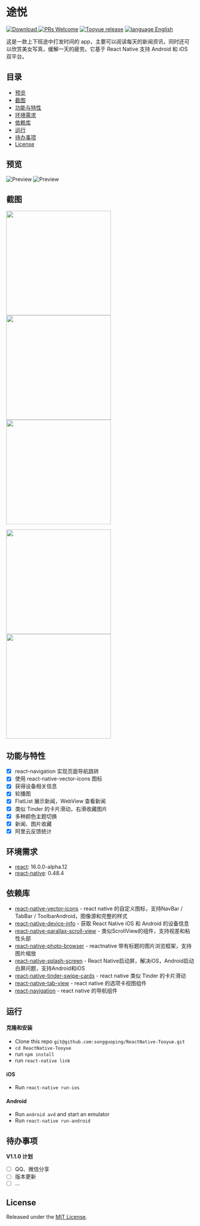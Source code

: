# 途悦
[![Download](https://img.shields.io/badge/Download-v1.0.0-ff69b4.svg) ](https://github.com/songguoping/ReactNative-Tooyue/releases/download/v1.0.0/com.codersong.tooyue_1.0.0.apk)
[![PRs Welcome](https://img.shields.io/badge/PRs-Welcome-brightgreen.svg)](https://github.com/songguoping/ReactNative-Tooyue/pulls)
[![Tooyue release](https://img.shields.io/github/release/songguoping/ReactNative-Tooyue.svg?maxAge=2592000?style=flat-square)](https://github.com/songguoping/ReactNative-Tooyue/releases)
[![language English](https://img.shields.io/badge/language-English-feb252.svg)](https://github.com/songguoping/ReactNative-Tooyue/blob/master/README.md)

这是一款上下班途中打发时间的 app，主要可以阅读每天的新闻资讯，同时还可以欣赏美女写真，缓解一天的疲劳。它基于 React Native 支持 Android 和 iOS 双平台。

## 目录

* [预览](#预览)
* [截图](#截图)
* [功能与特性](#功能与特性)
* [环境需求](#环境需求)
* [依赖库](#依赖库)
* [运行](#运行)
* [待办事项](#待办事项)
* [License](#license)

## 预览

![Preview](http://p0ufe2pi4.bkt.clouddn.com/tooyue/ios_show.gif)
![Preview](http://p0ufe2pi4.bkt.clouddn.com/tooyue/android_show.gif)

## 截图

<img src="resource/screenshots/tab_home.png" width="280">  <img src="resource/screenshots/tab_pic.png" width="280">  <img src="resource/screenshots/tab_me.png" width="280">

<img src="resource/screenshots/webview.png" width="280">  <img src="resource/screenshots/my_favorite.png" width="280">

## 功能与特性

- [x] react-navigation 实现页面导航跳转
- [x] 使用 react-native-vector-icons 图标
- [x] 获得设备相关信息
- [x] 轮播图
- [x] FlatList 展示新闻，WebView 查看新闻
- [x] 类似 Tinder 的卡片滑动，右滑收藏图片
- [x] 多种颜色主题切换
- [x] 新闻、图片收藏
- [x] 阿里云反馈统计

## 环境需求

* [react](https://github.com/facebook/react): 16.0.0-alpha.12
* [react-native](https://github.com/facebook/react-native): 0.48.4

## 依赖库

* [react-native-vector-icons](https://github.com/oblador/react-native-vector-icons) - react native 的自定义图标，支持NavBar / TabBar / ToolbarAndroid，图像源和完整的样式
* [react-native-device-info](https://github.com/rebeccahughes/react-native-device-info) - 获取 React Native iOS 和 Android 的设备信息
* [react-native-parallax-scroll-view](https://github.com/i6mi6/react-native-parallax-scroll-view) - 类似ScrollView的组件，支持视差和粘性头部
* [react-native-photo-browser](https://github.com/ksti/react-native-photo-browser) - reactnative 带有标题的图片浏览框架，支持图片缩放
* [react-native-splash-screen](https://github.com/crazycodeboy/react-native-splash-screen) - React Native启动屏，解决iOS，Android启动白屏问题，支持Android和iOS
* [react-native-tinder-swipe-cards](https://github.com/meteor-factory/react-native-tinder-swipe-cards) - react native 类似 Tinder 的卡片滑动
* [react-native-tab-view](https://github.com/react-native-community/react-native-tab-view) - react native 的选项卡视图组件
* [react-navigation](https://github.com/react-navigation/react-navigation) - react native 的导航组件

## 运行

#### 克隆和安装

* Clone this repo `git@github.com:songguoping/ReactNative-Tooyue.git`
* `cd ReactNative-Tooyue`
* run `npm install`
* run `react-native link`

#### iOS

* Run `react-native run-ios`

#### Android

* Run `android avd` and start an emulator
* Run `react-native run-android`

## 待办事项

**V1.1.0 计划**

- [ ] QQ、微信分享
- [ ] 版本更新
- [ ] ...

## License

Released under the [MIT License](http://opensource.org/licenses/MIT).
